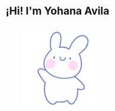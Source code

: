 <h1 align="center">¡Hi! I'm Yohana Avila</h1>
<center>
  <br>
  <img class="centerImage" width="200" height="200" src="https://github.com/yohav08/yohav08/blob/main/hi.gif" alt="Hello">
</center>

